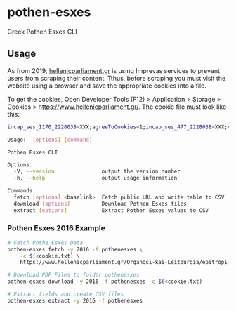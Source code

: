# pothen-esxes
Greek Pothen Esxes CLI
## Usage
As from 2019, [hellenicparliament.gr](https://www.hellenicparliament.gr/Organosi-kai-Leitourgia/epitropi-elegxou-ton-oikonomikon-ton-komaton-kai-ton-vouleftwn/dilosi-periousiakis-katastasis-arxiki) is using Imprevas services to prevent users from scraping their content. Tthus, before scraping you must visit the website using a browser and save the appropriate cookies into a file.

To get the cookies, Open Developer Tools (F12) > Application > Storage > Cookies  > https://www.hellenicparliament.gr/.
The cookie file must look like this:
```bash
incap_ses_1170_2228038=XXX;agreeToCookies=1;incap_ses_477_2228038=XXX;visid_incap_2228038=XXX;cookiesession1=XXX;
```

```bash
Usage:  [options] [command]

Pothen Esxes CLI

Options:
  -V, --version               output the version number
  -h, --help                  output usage information

Commands:
  fetch [options] <baselink>  Fetch public URL and write table to CSV
  download [options]          Download Pothen Esxes files
  extract [options]           Extract Pothen Esxes values to CSV
```

### Pothen Esxes 2016 Example

```bash
# Fetch Pothe Esxes Data
pothen-esxes fetch -y 2016 -f pothenesxes \
    -c $(<cookie.txt) \
    https://www.hellenicparliament.gr/Organosi-kai-Leitourgia/epitropi-elegxou-ton-oikonomikon-ton-komaton-kai-ton-vouleftwn/Diloseis-Periousiakis-Katastasis2016

# Download PDF Files to folder pothenesxes
pothen-esxes download -y 2016 -f pothenesxes -c $(<cookie.txt)

# Extract fields and create CSV files
pothen-esxes extract -y 2016 -f pothenesxes
```
